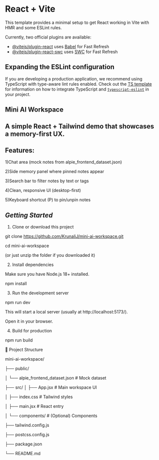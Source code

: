 # React + Vite

This template provides a minimal setup to get React working in Vite with HMR and some ESLint rules.

Currently, two official plugins are available:

- [@vitejs/plugin-react](https://github.com/vitejs/vite-plugin-react/blob/main/packages/plugin-react) uses [Babel](https://babeljs.io/) for Fast Refresh
- [@vitejs/plugin-react-swc](https://github.com/vitejs/vite-plugin-react/blob/main/packages/plugin-react-swc) uses [SWC](https://swc.rs/) for Fast Refresh

## Expanding the ESLint configuration

If you are developing a production application, we recommend using TypeScript with type-aware lint rules enabled. Check out the [TS template](https://github.com/vitejs/vite/tree/main/packages/create-vite/template-react-ts) for information on how to integrate TypeScript and [`typescript-eslint`](https://typescript-eslint.io) in your project.


 ## Mini AI Workspace
 
## A simple React + Tailwind demo that showcases a memory-first UX.

## Features:

1)Chat area (mock notes from alpie_frontend_dataset.json)

2)Side memory panel where pinned notes appear

3)Search bar to filter notes by text or tags

4)Clean, responsive UI (desktop-first)

5)Keyboard shortcut (P) to pin/unpin notes

## *Getting Started*
1. Clone or download this project

git clone https://github.com/KrunaliJ/mini-ai-workspace.git

cd mini-ai-workspace

(or just unzip the folder if you downloaded it)

2. Install dependencies
   
Make sure you have Node.js 18+ installed.

npm install

3. Run the development server

npm run dev

This will start a local server (usually at http://localhost:5173/).

Open it in your browser.

4. Build for production

npm run build

📂 Project Structure

mini-ai-workspace/

├── public/

│   └── alpie_frontend_dataset.json   # Mock dataset

├── src/
│   ├── App.jsx                       # Main workspace UI

│   ├── index.css                     # Tailwind styles

│   ├── main.jsx                      # React entry

│   └── components/                   # (Optional) Components

├── tailwind.config.js

├── postcss.config.js

├── package.json

└── README.md
